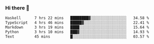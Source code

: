 ### Hi there 🌱
<!--START_SECTION:waka-->

```txt
Haskell      7 hrs 22 mins   ████████▓░░░░░░░░░░░░░░░░   34.58 %
TypeScript   4 hrs 46 mins   █████▓░░░░░░░░░░░░░░░░░░░   22.41 %
Markdown     3 hrs 19 mins   ████░░░░░░░░░░░░░░░░░░░░░   15.64 %
Python       3 hrs 10 mins   ███▓░░░░░░░░░░░░░░░░░░░░░   14.93 %
Text         45 mins         █░░░░░░░░░░░░░░░░░░░░░░░░   03.57 %
```

<!--END_SECTION:waka-->
<!--
**Dieg0raf/Dieg0raf** is a ✨ _special_ ✨ repository because its `README.md` (this file) appears on your GitHub profile.

Here are some ideas to get you started:

- 🔭 I’m currently working on ...
- 🌱 I’m currently learning ...
- 👯 I’m looking to collaborate on ...
- 🤔 I’m looking for help with ...
- 💬 Ask me about ...
- 📫 How to reach me: ...
- 😄 Pronouns: ...
- ⚡ Fun fact: ...
-->
